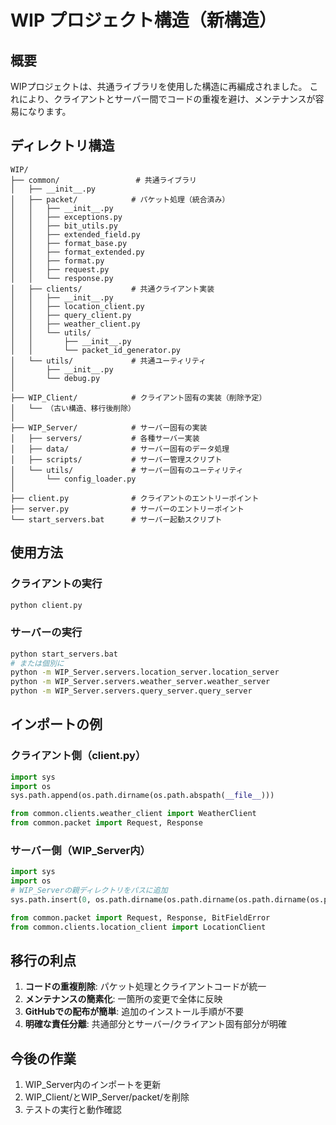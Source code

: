 # WIP プロジェクト構造（新構造）

## 概要
WIPプロジェクトは、共通ライブラリを使用した構造に再編成されました。
これにより、クライアントとサーバー間でコードの重複を避け、メンテナンスが容易になります。

## ディレクトリ構造

```
WIP/
├── common/                 # 共通ライブラリ
│   ├── __init__.py
│   ├── packet/            # パケット処理（統合済み）
│   │   ├── __init__.py
│   │   ├── exceptions.py
│   │   ├── bit_utils.py
│   │   ├── extended_field.py
│   │   ├── format_base.py
│   │   ├── format_extended.py
│   │   ├── format.py
│   │   ├── request.py
│   │   └── response.py
│   ├── clients/           # 共通クライアント実装
│   │   ├── __init__.py
│   │   ├── location_client.py
│   │   ├── query_client.py
│   │   ├── weather_client.py
│   │   └── utils/
│   │       ├── __init__.py
│   │       └── packet_id_generator.py
│   └── utils/             # 共通ユーティリティ
│       ├── __init__.py
│       └── debug.py
│
├── WIP_Client/            # クライアント固有の実装（削除予定）
│   └── （古い構造、移行後削除）
│
├── WIP_Server/            # サーバー固有の実装
│   ├── servers/           # 各種サーバー実装
│   ├── data/              # サーバー固有のデータ処理
│   ├── scripts/           # サーバー管理スクリプト
│   └── utils/             # サーバー固有のユーティリティ
│       └── config_loader.py
│
├── client.py              # クライアントのエントリーポイント
├── server.py              # サーバーのエントリーポイント
└── start_servers.bat      # サーバー起動スクリプト
```

## 使用方法

### クライアントの実行
```bash
python client.py
```

### サーバーの実行
```bash
python start_servers.bat
# または個別に
python -m WIP_Server.servers.location_server.location_server
python -m WIP_Server.servers.weather_server.weather_server
python -m WIP_Server.servers.query_server.query_server
```

## インポートの例

### クライアント側（client.py）
```python
import sys
import os
sys.path.append(os.path.dirname(os.path.abspath(__file__)))

from common.clients.weather_client import WeatherClient
from common.packet import Request, Response
```

### サーバー側（WIP_Server内）
```python
import sys
import os
# WIP_Serverの親ディレクトリをパスに追加
sys.path.insert(0, os.path.dirname(os.path.dirname(os.path.dirname(os.path.abspath(__file__)))))

from common.packet import Request, Response, BitFieldError
from common.clients.location_client import LocationClient
```

## 移行の利点

1. **コードの重複削除**: パケット処理とクライアントコードが統一
2. **メンテナンスの簡素化**: 一箇所の変更で全体に反映
3. **GitHubでの配布が簡単**: 追加のインストール手順が不要
4. **明確な責任分離**: 共通部分とサーバー/クライアント固有部分が明確

## 今後の作業

1. WIP_Server内のインポートを更新
2. WIP_Client/とWIP_Server/packet/を削除
3. テストの実行と動作確認
